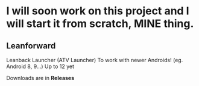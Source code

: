 # I will soon work on this project and I will start it from scratch, MINE thing.
## Leanforward
Leanback Launcher (ATV Launcher) To work with newer Androids! (eg. Android 8, 9...) Up to 12 yet

Downloads are in **Releases**
